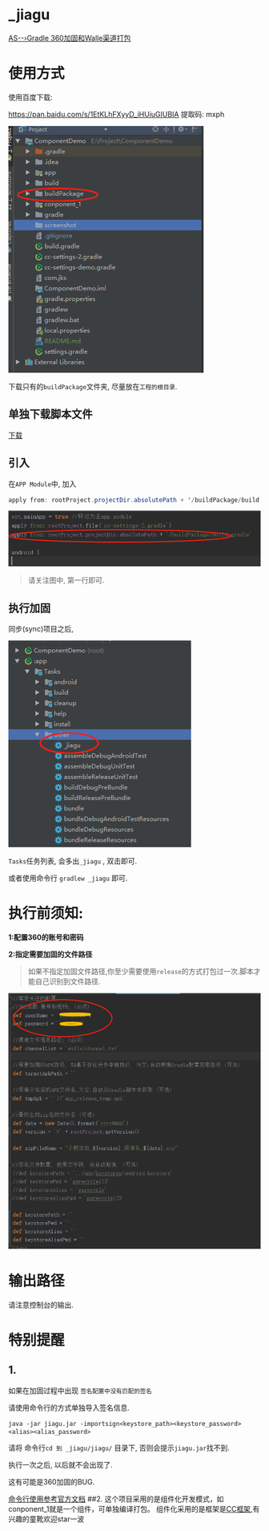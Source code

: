 # _jiagu
[AS--›Gradle 360加固和Walle渠道打包](https://www.jianshu.com/p/445b2ac8dd92)

# 使用方式

使用百度下载:

https://pan.baidu.com/s/1EtKLhFXyyD_iHUiuGIUBIA  提取码: mxph 

![](https://github.com/haohao9102/JiaguDemo/blob/master/screenshot/buildPackage%E7%9B%AE%E5%BD%95.png)

下载只有的`buildPackage`文件夹, 尽量放在`工程的根目录`.

## 单独下载脚本文件

[下载](https://github.com/haohao9102/JiaguDemo/blob/master/buildPackage/build.gradle)


## 引入
在`APP Module`中, 加入
```java
apply from: rootProject.projectDir.absolutePath + '/buildPackage/build.gradle'
```
![](https://github.com/haohao9102/JiaguDemo/blob/master/screenshot/apply.png)

> 请关注图中, 第一行即可.

## 执行加固
同步(sync)项目之后, 

![](https://github.com/haohao9102/JiaguDemo/blob/master/screenshot/_jiagu.png)

`Tasks`任务列表, 会多出`_jiagu` , 双击即可.

或者使用命令行 `gradlew _jiagu` 即可.

# 执行前须知:

**1:配置360的账号和密码**

**2:指定需要加固的文件路径**

>如果不指定加固文件路径,你至少需要使用`release`的方式打包过一次.脚本才能自己识别到文件路径.

![](https://github.com/haohao9102/JiaguDemo/blob/master/screenshot/client.png)

# 输出路径
请注意控制台的输出.

# 特别提醒

## 1.

如果在加固过程中出现 `签名配置中没有匹配的签名`

请使用命令行的方式单独导入签名信息.

```
java -jar jiagu.jar -importsign<keystore_path><keystore_password><alias><alias_password>
```
请将 命令行`cd 到 _jiagu/jiagu/` 目录下, 否则会提示`jiagu.jar`找不到.

执行一次之后, 以后就不会出现了.

这有可能是360加固的BUG.

[命令行使用参考官方文档](http://jiagu.360.cn/#/global/help/164)
##2.
这个项目采用的是组件化开发模式，如conponent_1就是一个组件，可单独编译打包。
组件化采用的是框架是[CC框架](https://github.com/luckybilly/CC),有兴趣的童靴欢迎star一波

